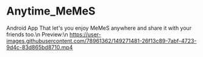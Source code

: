 # Anytime_MeMeS
Android App That let's you enjoy MeMeS anywhere and share it with your friends too.\n
Preview:\n
https://user-images.githubusercontent.com/78961362/149271481-26f13c89-7abf-4723-9d4c-83d865bd8710.mp4

